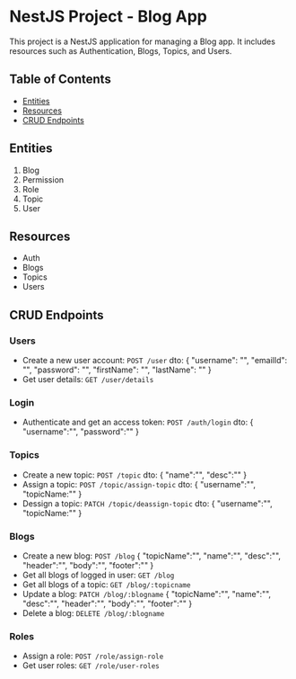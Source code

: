 # NestJS Project - Blog App
This project is a NestJS application for managing a Blog app. It includes resources such as Authentication, Blogs, Topics, and Users.
## Table of Contents
- [Entities](#entities)
- [Resources](#resources)
- [CRUD Endpoints](#crud-endpoints)
## Entities
1. Blog
2. Permission
3. Role
4. Topic
5. User
## Resources
- Auth
- Blogs
- Topics
- Users
## CRUD Endpoints
### Users
- Create a new user account: `POST /user`
    dto:
    {
    "username": "",
    "emailId": "",
    "password": "",
    "firstName": "",
    "lastName": ""
    }
- Get user details: `GET /user/details`
### Login
- Authenticate and get an access token: `POST /auth/login`
    dto:
    {
    "username":"",
    "password":""
    }
### Topics
- Create a new topic: `POST /topic`
    dto:
    {
    "name":"",
    "desc":""
    }
- Assign a topic: `POST /topic/assign-topic`
    dto:
    {
     "username":"",
     "topicName:""
    }
- Dessign a topic: `PATCH /topic/deassign-topic`
    dto:
    {
     "username":"",
     "topicName:""
    }
### Blogs
- Create a new blog: `POST /blog`
  {
    "topicName":"",
    "name":"",
    "desc":"",
    "header":"",
    "body":"",
    "footer":""
  }
- Get all blogs of logged in user: `GET /blog`
- Get all blogs of a topic: `GET /blog/:topicname`
- Update a blog: `PATCH /blog/:blogname`
  {
    "topicName":"",
    "name":"",
    "desc":"",
    "header":"",
    "body":"",
    "footer":""
  }
- Delete a blog: `DELETE /blog/:blogname`
### Roles
- Assign a role: `POST /role/assign-role`
- Get user roles: `GET /role/user-roles`